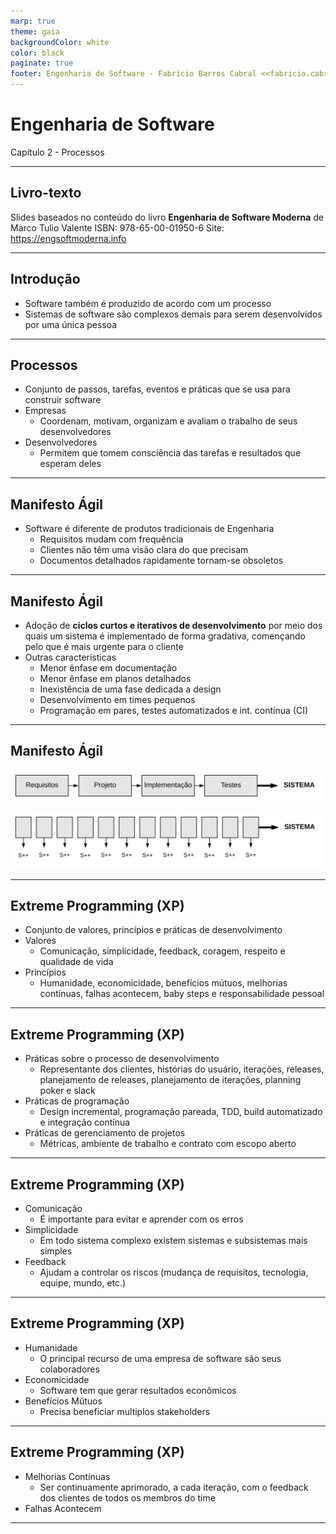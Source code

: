 ```yaml
---
marp: true
theme: gaia
backgroundColor: white
color: black
paginate: true
footer: Engenharia de Software - Fabrício Barros Cabral <<fabricio.cabral@ead.ifpe.edu.br>>
---
```

<!-- _paginate: false -->
# **Engenharia de Software**

Capítulo 2 - Processos

---

## Livro-texto

Slides baseados no conteúdo do livro **Engenharia de Software Moderna** de Marco Tulio Valente
ISBN: 978-65-00-01950-6
Site: https://engsoftmoderna.info

---

## Introdução

- Software também é produzido de acordo com um processo
- Sistemas de software são complexos demais para serem desenvolvidos por uma única pessoa

---

## Processos

- Conjunto de passos, tarefas, eventos e práticas que se usa para construir software
- Empresas
  - Coordenam, motivam, organizam e avaliam o trabalho de seus desenvolvedores
- Desenvolvedores
  - Permitem que tomem consciência das tarefas e resultados que esperam deles

---

## Manifesto Ágil

- Software é diferente de produtos tradicionais de Engenharia
  - Requisitos mudam com frequência
  - Clientes não têm uma visão clara do que precisam
  - Documentos detalhados rapidamente tornam-se obsoletos
  
---

## Manifesto Ágil

- Adoção de **ciclos curtos e iterativos de desenvolvimento** por meio dos quais um sistema é implementado de forma gradativa, començando pelo que é mais urgente para o cliente
- Outras características
  - Menor ênfase em documentação
  - Menor ênfase em planos detalhados
  - Inexistência de uma fase dedicada a design
  - Desenvolvimento em times pequenos
  - Programação em pares, testes automatizados e int. contínua (CI)

---

## Manifesto Ágil

![](waterfall2.svg)

![](agile.svg)

---

## Extreme Programming (XP)

- Conjunto de valores, princípios e práticas de desenvolvimento
- Valores
  - Comunicação, simplicidade, feedback, coragem, respeito e qualidade de vida
- Princípios
  - Humanidade, economicidade, benefícios mútuos, melhorias contínuas, falhas acontecem, baby steps e responsabilidade pessoal
  
---

## Extreme Programming (XP)

- Práticas sobre o processo de desenvolvimento
  - Representante dos clientes, histórias do usuário, iterações, releases, planejamento de releases, planejamento de iterações, planning poker e slack
- Práticas de programação
  - Design incremental, programação pareada, TDD, build automatizado e integração contínua
- Práticas de gerenciamento de projetos
  - Métricas, ambiente de trabalho e contrato com escopo aberto

---

## Extreme Programming (XP)

- Comunicação
  - É importante para evitar e aprender com os erros
- Simplicidade
  - Em todo sistema complexo existem sistemas e subsistemas mais simples
- Feedback
  - Ajudam a controlar os riscos (mudança de requisitos, tecnologia, equipe, mundo, etc.)

---

## Extreme Programming (XP)

- Humanidade
  - O principal recurso de uma empresa de software são seus colaboradores
- Economicidade
  - Software tem que gerar resultados econômicos
- Benefícios Mútuos
  - Precisa beneficiar multiplos stakeholders

---

## Extreme Programming (XP)

- Melhorias Contínuas
  - Ser continuamente aprimorado, a cada iteração, com o feedback dos clientes de todos os membros do time
- Falhas Acontecem
  
---



